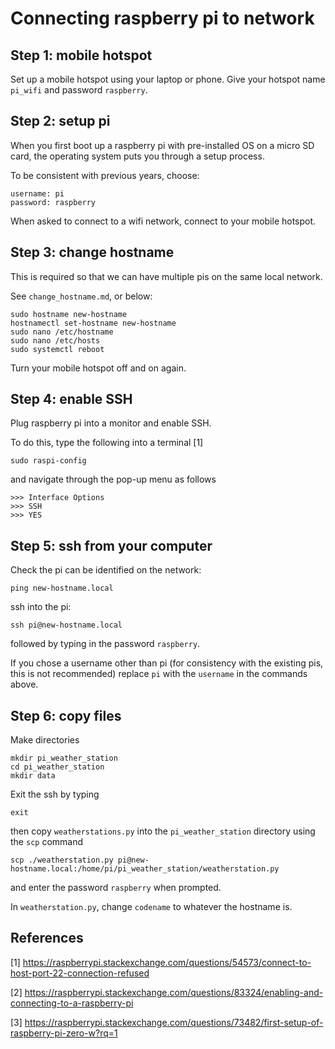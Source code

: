 <!-- connecting_to_network.md -->
# Connecting raspberry pi to network

## Step 1: mobile hotspot

Set up a mobile hotspot using your laptop or phone. 
Give your hotspot name `pi_wifi` and password `raspberry`.

## Step 2: setup pi

When you first boot up a raspberry pi with pre-installed OS 
on a micro SD card,
the operating system puts you through a setup process.

To be consistent with previous years, choose:

```
username: pi
password: raspberry
```

When asked to connect to a wifi network, connect to your mobile hotspot.

## Step 3: change hostname

This is required so that we can have multiple pis on the same local network.

See `change_hostname.md`, or below:

```
sudo hostname new-hostname
hostnamectl set-hostname new-hostname
sudo nano /etc/hostname
sudo nano /etc/hosts
sudo systemctl reboot
```

Turn your mobile hotspot off and on again.


## Step 4: enable SSH

Plug raspberry pi into a monitor and enable SSH.

To do this, type the following into a terminal [1]

```
sudo raspi-config 
```

and navigate through the pop-up menu as follows

```
>>> Interface Options
>>> SSH
>>> YES
```

## Step 5: ssh from your computer

Check the pi can be identified on the network:

```
ping new-hostname.local
```

ssh into the pi:

```
ssh pi@new-hostname.local
```

followed by typing in the password `raspberry`.

If you chose a username other than pi 
(for consistency with the existing pis, this is not recommended)
replace `pi` with the `username` in the commands above.

## Step 6: copy files

Make directories

```
mkdir pi_weather_station
cd pi_weather_station
mkdir data
```

Exit the ssh by typing 

```
exit
```

then copy `weatherstations.py` into the `pi_weather_station` directory using the `scp` command

```
scp ./weatherstation.py pi@new-hostname.local:/home/pi/pi_weather_station/weatherstation.py
```

and enter the password `raspberry` when prompted.

In `weatherstation.py`, change `codename` to whatever the hostname is.


## References

[1] https://raspberrypi.stackexchange.com/questions/54573/connect-to-host-port-22-connection-refused

[2] https://raspberrypi.stackexchange.com/questions/83324/enabling-and-connecting-to-a-raspberry-pi

[3] https://raspberrypi.stackexchange.com/questions/73482/first-setup-of-raspberry-pi-zero-w?rq=1


